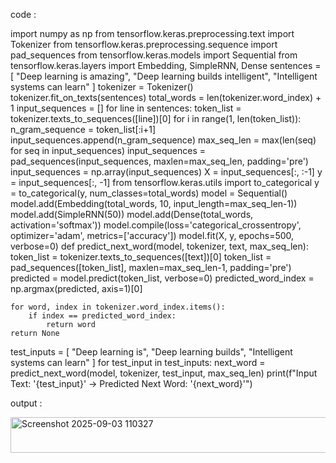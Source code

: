 code :

import numpy as np
from tensorflow.keras.preprocessing.text import Tokenizer
from tensorflow.keras.preprocessing.sequence import pad_sequences
from tensorflow.keras.models import Sequential
from tensorflow.keras.layers import Embedding, SimpleRNN, Dense
sentences = [
    "Deep learning is amazing",
    "Deep learning builds intelligent",
    "Intelligent systems can learn"
]
tokenizer = Tokenizer()
tokenizer.fit_on_texts(sentences)
total_words = len(tokenizer.word_index) + 1
input_sequences = []
for line in sentences:
    token_list = tokenizer.texts_to_sequences([line])[0]
    for i in range(1, len(token_list)):
        n_gram_sequence = token_list[:i+1]
        input_sequences.append(n_gram_sequence)
max_seq_len = max(len(seq) for seq in input_sequences)
input_sequences = pad_sequences(input_sequences, maxlen=max_seq_len, padding='pre')
input_sequences = np.array(input_sequences)
X = input_sequences[:, :-1]
y = input_sequences[:, -1]
from tensorflow.keras.utils import to_categorical
y = to_categorical(y, num_classes=total_words)
model = Sequential()
model.add(Embedding(total_words, 10, input_length=max_seq_len-1))
model.add(SimpleRNN(50))
model.add(Dense(total_words, activation='softmax'))
model.compile(loss='categorical_crossentropy', optimizer='adam', metrics=['accuracy'])
model.fit(X, y, epochs=500, verbose=0)
def predict_next_word(model, tokenizer, text, max_seq_len):
    token_list = tokenizer.texts_to_sequences([text])[0]
    token_list = pad_sequences([token_list], maxlen=max_seq_len-1, padding='pre')
    predicted = model.predict(token_list, verbose=0)
    predicted_word_index = np.argmax(predicted, axis=1)[0]
    
    for word, index in tokenizer.word_index.items():
        if index == predicted_word_index:
            return word
    return None
test_inputs = [
    "Deep learning is",
    "Deep learning builds",
    "Intelligent systems can learn"
]
for test_input in test_inputs:
    next_word = predict_next_word(model, tokenizer, test_input, max_seq_len)
    print(f"Input Text: '{test_input}' -> Predicted Next Word: '{next_word}'")

output :

<img width="543" height="57" alt="Screenshot 2025-09-03 110327" src="https://github.com/user-attachments/assets/abc5ebec-91cc-4451-936d-c4bfa6d988d2" />


